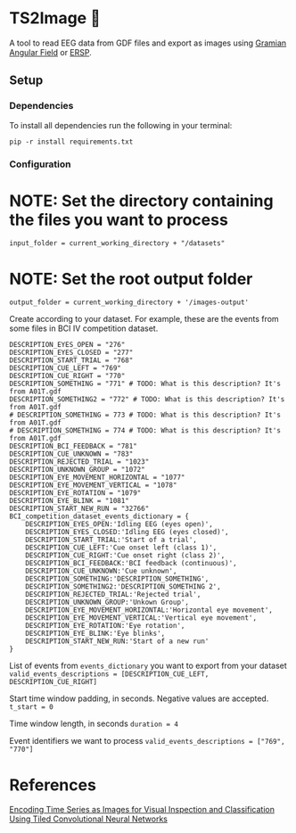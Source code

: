 # TS2Image 🌠
A tool to read EEG data from GDF files and export as images using [Gramian Angular Field](https://aaai.org/ocs/index.php/WS/AAAIW15/paper/viewFile/10179/10251) or [ERSP](https://sccn.ucsd.edu/~scott/pdf/ERSP93.pdf).

## Setup

### Dependencies
To install all dependencies run the following in your terminal:
```
pip -r install requirements.txt
```

### Configuration
# NOTE: Set the directory containing the files you want to process
`input_folder = current_working_directory + "/datasets"`

# NOTE: Set the root output folder
`output_folder = current_working_directory + '/images-output'`

Create according to your dataset. For example, these are the events from some files in BCI IV competition dataset.
```
DESCRIPTION_EYES_OPEN = "276"
DESCRIPTION_EYES_CLOSED = "277"
DESCRIPTION_START_TRIAL = "768"
DESCRIPTION_CUE_LEFT = "769"
DESCRIPTION_CUE_RIGHT = "770"
DESCRIPTION_SOMETHING = "771" # TODO: What is this description? It's from A01T.gdf
DESCRIPTION_SOMETHING2 = "772" # TODO: What is this description? It's from A01T.gdf
# DESCRIPTION_SOMETHING = 773 # TODO: What is this description? It's from A01T.gdf
# DESCRIPTION_SOMETHING = 774 # TODO: What is this description? It's from A01T.gdf
DESCRIPTION_BCI_FEEDBACK = "781"
DESCRIPTION_CUE_UNKNOWN = "783"
DESCRIPTION_REJECTED_TRIAL = "1023"
DESCRIPTION_UNKNOWN_GROUP = "1072"
DESCRIPTION_EYE_MOVEMENT_HORIZONTAL = "1077"
DESCRIPTION_EYE_MOVEMENT_VERTICAL = "1078"
DESCRIPTION_EYE_ROTATION = "1079"
DESCRIPTION_EYE_BLINK = "1081"
DESCRIPTION_START_NEW_RUN = "32766"
BCI_competition_dataset_events_dictionary = {
    DESCRIPTION_EYES_OPEN:'Idling EEG (eyes open)',
    DESCRIPTION_EYES_CLOSED:'Idling EEG (eyes closed)',
    DESCRIPTION_START_TRIAL:'Start of a trial',
    DESCRIPTION_CUE_LEFT:'Cue onset left (class 1)',
    DESCRIPTION_CUE_RIGHT:'Cue onset right (class 2)',
    DESCRIPTION_BCI_FEEDBACK:'BCI feedback (continuous)',
    DESCRIPTION_CUE_UNKNOWN:'Cue unknown',
    DESCRIPTION_SOMETHING:'DESCRIPTION_SOMETHING', 
    DESCRIPTION_SOMETHING2:'DESCRIPTION_SOMETHING 2', 
    DESCRIPTION_REJECTED_TRIAL:'Rejected trial',
    DESCRIPTION_UNKNOWN_GROUP:'Unkown Group',
    DESCRIPTION_EYE_MOVEMENT_HORIZONTAL:'Horizontal eye movement',
    DESCRIPTION_EYE_MOVEMENT_VERTICAL:'Vertical eye movement',
    DESCRIPTION_EYE_ROTATION:'Eye rotation',
    DESCRIPTION_EYE_BLINK:'Eye blinks',
    DESCRIPTION_START_NEW_RUN:'Start of a new run'
}
```

List of events from `events_dictionary` you want to export from your dataset
`valid_events_descriptions = [DESCRIPTION_CUE_LEFT, DESCRIPTION_CUE_RIGHT]`

Start time window padding, in seconds. Negative values are accepted.
`t_start = 0`

Time window length, in seconds
`duration = 4`

Event identifiers we want to process
`valid_events_descriptions = ["769", "770"]`

# References
[Encoding Time Series as Images for Visual Inspection and Classification Using Tiled Convolutional Neural Networks](https://aaai.org/ocs/index.php/WS/AAAIW15/paper/viewFile/10179/10251)